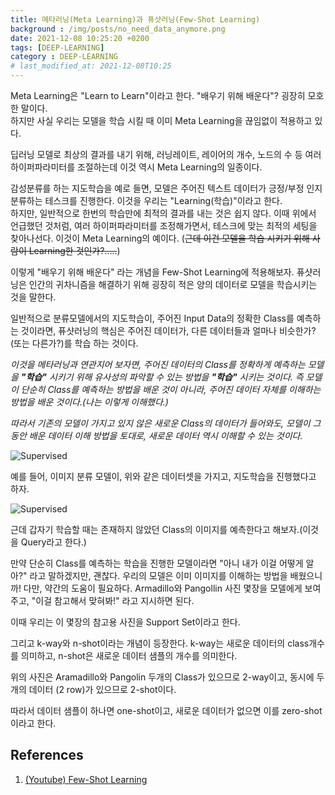 ```yaml
---
title: 메타러닝(Meta Learning)과 퓨샷러닝(Few-Shot Learning)
background : /img/posts/no_need_data_anymore.png
date: 2021-12-08 10:25:20 +0200
tags: [DEEP-LEARNING]
category : DEEP-LEARNING
# last_modified_at: 2021-12-08T10:25
---
```

Meta Learning은 "Learn to Learn"이라고 한다. "배우기 위해 배운다"? 굉장히 모호한 말이다.  
하지만 사실 우리는 모델을 학습 시킬 때 이미 Meta Learning을 끊임없이 적용하고 있다.   

딥러닝 모델로 최상의 결과를 내기 위해, 러닝레이트, 레이어의 개수, 노드의 수 등 여러 하이퍼파라미터를 조절하는데 이것 역시 Meta Learning의 일종이다.  

감성분류를 하는 지도학습을 예로 들면, 모델은 주어진 텍스트 데이터가 긍정/부정 인지 분류하는 테스크를 진행한다. 이것을 우리는 "Learning(학습)"이라고 한다.  
하지만, 일반적으로 한번의 학습만에 최적의 결과를 내는 것은 쉽지 않다. 이때 위에서 언급했던 것처럼, 여러 하이퍼파라미터를 조정해가면서, 테스크에 맞는 최적의 세팅을 찾아나선다. 이것이 Meta Learning의 예이다. (~~근데 이건 모델을 학습 시키기 위해 사람이 Learning한 것인가?.....~~)

이렇게 "배우기 위해 배운다" 라는 개념을 Few-Shot Learning에 적용해보자.  퓨샷러닝은 인간의 귀차니즘을 해결하기 위해 굉장히 적은 양의 데이터로 모델을 학습시키는 것을 말한다.  

일반적으로 분류모델에서의 지도학습이, 주어진 Input Data의 정확한 Class를 예측하는 것이라면, 퓨샷러닝의 핵심은 주어진 데이터가, 다른 데이터들과 얼마나 비슷한가?(또는 다른가?)를 학습 하는 것이다.

*이것을 메타러닝과 연관지어 보자면, 주어진 데이터의 Class를 정확하게 예측하는 모델을 **"학습"** 시키기 위해 유사성의 파악할 수 있는 방법을 **"학습"** 시키는 것이다. 즉 모델이 단순히 Class를 예측하는 방법을 배운 것이 아니라, 주어진 데이터 자체를 이해하는 방법을 배운 것이다.(나는 이렇게 이해했다.)*

*따라서 기존의 모델이 가지고 있지 않은 새로운 Class의 데이터가 들어와도, 모델이 그 동안 배운 데이터 이해 방법을 토대로, 새로운 데이터 역시 이해할 수 있는 것이다.* 

![Supervised](https://i.imgur.com/6MAisQL.png)

예를 들어, 이미지 분류 모델이, 위와 같은 데이터셋을 가지고, 지도학습을 진행했다고 하자. 


![Supervised](https://imgur.com/zQNCvWE.png)

근데 갑자기 학습할 때는 존재하지 않았던 Class의 이미지를 예측한다고 해보자.(이것을 Query라고 한다.)

만약 단순히 Class를 예측하는 학습을 진행한 모델이라면 "아니 내가 이걸 어떻게 알아?" 라고 말하겠지만, 괜찮다. 우리의 모델은 이미 이미지를 이해하는 방법을 배웠으니까! 
다만, 약간의 도움이 필요하다. Armadillo와 Pangollin 사진 몇장을 모델에게 보여주고, "이걸 참고해서 맞혀봐!" 라고 지시하면 된다.

이때 우리는 이 몇장의 참고용 사진을 Support Set이라고 한다. 

그리고 k-way와 n-shot이라는 개념이 등장한다. k-way는 새로운 데이터의 class개수를 의미하고, n-shot은 새로운 데이터 샘플의 개수를 의미한다.

위의 사진은 Aramadillo와 Pangolin 두개의 Class가 있으므로 2-way이고, 동시에 두개의 데이터 (2 row)가 있으므로 2-shot이다. 

따라서 데이터 샘플이 하나면 one-shot이고, 새로운 데이터가 없으면 이를 zero-shot이라고 한다.



## References
1. [(Youtube) Few-Shot Learning](https://www.youtube.com/watch?v=hE7eGew4eeg)